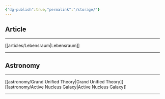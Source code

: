 ```yaml
---
{"dg-publish":true,"permalink":"/storage/"}
---
```


## Article
***
[[articles/Lebensraum\|Lebensraum]]
***
## Astronomy
***
[[astronomy/Grand Unified Theory\|Grand Unified Theory]]
[[astronomy/Active Nucleus Galaxy\|Active Nucleus Galaxy]]
***
